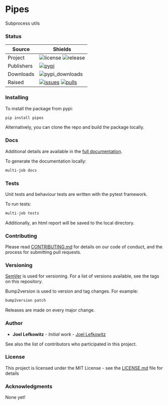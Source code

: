 # Pipes

Subprocess utils

### Status

| Source     | Shields                                                        |
| ---------- | -------------------------------------------------------------- |
| Project    | ![license][license] ![release][release]                        |
| Publishers | [![pypi][pypi]][pypi_link]                                     |
| Downloads  | ![pypi_downloads][pypi_downloads]                              |
| Raised     | [![issues][issues]][issues_link] [![pulls][pulls]][pulls_link] |

### Installing

To install the package from pypi:

```bash
pip install pipes
```

Alternatively, you can clone the repo and build the package locally.

### Docs

Additional details are available in the [full documentation](https://pipes.readthedocs.io/en/latest/).

To generate the documentation locally:

```bash
multi-job docs
```

### Tests

Unit tests and behaviour tests are written with the pytest framework.

To run tests:

```bash
multi-job tests
```

Additionally, an html report will be saved to the local directory.

### Contributing

Please read [CONTRIBUTING.md](CONTRIBUTING.md) for details on our code of conduct, and the process for submitting pull requests.

### Versioning

[SemVer](http://semver.org/) is used for versioning. For a list of versions available, see the tags on this repository.

Bump2version is used to version and tag changes.
For example:

```bash
bump2version patch
```

Releases are made on every major change.

### Author

- **Joel Lefkowitz** - _Initial work_ - [Joel Lefkowitz](https://github.com/JoelLefkowitz)

See also the list of contributors who participated in this project.

### License

This project is licensed under the MIT License - see the [LICENSE.md](LICENSE.md) file for details

### Acknowledgments

None yet!

<!--- Table links --->

[license]: https://img.shields.io/github/license/joellefkowitz/pipes
[release]: https://img.shields.io/github/v/tag/joellefkowitz/pipes
[pypi_downloads]: https://img.shields.io/pypi/dw/pipes
[pypi]: https://img.shields.io/pypi/v/pipes "PyPi"
[pypi_link]: https://pypi.org/project/pipes
[issues]: https://img.shields.io/github/issues/joellefkowitz/pipes "Issues"
[issues_link]: https://github.com/JoelLefkowitz/pipes/issues
[pulls]: https://img.shields.io/github/issues-pr/joellefkowitz/pipes "Pull requests"
[pulls_link]: https://github.com/JoelLefkowitz/pipes/pulls
